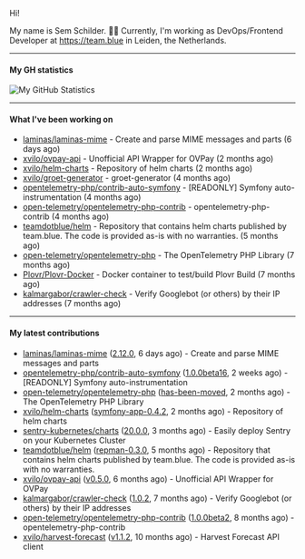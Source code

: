 Hi!

My name is Sem Schilder. 👋🏻 Currently, I'm working as DevOps/Frontend Developer at https://team.blue in Leiden, the Netherlands.

---

#### My GH statistics

![My GitHub Statistics](https://github-readme-stats.vercel.app/api?username=xvilo&show_icons=true&count_private=true&hide_title=true)

---

#### What I've been working on

- [laminas/laminas-mime](https://github.com/laminas/laminas-mime) - Create and parse MIME messages and parts (6 days ago)
- [xvilo/ovpay-api](https://github.com/xvilo/ovpay-api) - Unofficial API Wrapper for OVPay (2 months ago)
- [xvilo/helm-charts](https://github.com/xvilo/helm-charts) - Repository of helm charts (2 months ago)
- [xvilo/groet-generator](https://github.com/xvilo/groet-generator) - groet-generator (4 months ago)
- [opentelemetry-php/contrib-auto-symfony](https://github.com/opentelemetry-php/contrib-auto-symfony) - [READONLY] Symfony auto-instrumentation (4 months ago)
- [open-telemetry/opentelemetry-php-contrib](https://github.com/open-telemetry/opentelemetry-php-contrib) - opentelemetry-php-contrib (4 months ago)
- [teamdotblue/helm](https://github.com/teamdotblue/helm) - Repository that contains helm charts published by team.blue. The code is provided as-is with no warranties. (5 months ago)
- [open-telemetry/opentelemetry-php](https://github.com/open-telemetry/opentelemetry-php) - The OpenTelemetry PHP Library (7 months ago)
- [Plovr/Plovr-Docker](https://github.com/Plovr/Plovr-Docker) - Docker container to test/build Plovr Build (7 months ago)
- [kalmargabor/crawler-check](https://github.com/kalmargabor/crawler-check) - Verify Googlebot (or others) by their IP addresses (7 months ago)

---

#### My latest contributions

- [laminas/laminas-mime](https://github.com/laminas/laminas-mime) ([2.12.0](https://github.com/laminas/laminas-mime/releases/tag/2.12.0), 6 days ago) - Create and parse MIME messages and parts
- [opentelemetry-php/contrib-auto-symfony](https://github.com/opentelemetry-php/contrib-auto-symfony) ([1.0.0beta16](https://github.com/opentelemetry-php/contrib-auto-symfony/releases/tag/1.0.0beta16), 2 weeks ago) - [READONLY] Symfony auto-instrumentation
- [open-telemetry/opentelemetry-php](https://github.com/open-telemetry/opentelemetry-php) ([has-been-moved](https://github.com/open-telemetry/opentelemetry-php/releases/tag/has-been-moved), 2 months ago) - The OpenTelemetry PHP Library
- [xvilo/helm-charts](https://github.com/xvilo/helm-charts) ([symfony-app-0.4.2](https://github.com/xvilo/helm-charts/releases/tag/symfony-app-0.4.2), 2 months ago) - Repository of helm charts
- [sentry-kubernetes/charts](https://github.com/sentry-kubernetes/charts) ([20.0.0](https://github.com/sentry-kubernetes/charts/releases/tag/20.0.0), 3 months ago) - Easily deploy Sentry on your Kubernetes Cluster
- [teamdotblue/helm](https://github.com/teamdotblue/helm) ([repman-0.3.0](https://github.com/teamdotblue/helm/releases/tag/repman-0.3.0), 5 months ago) - Repository that contains helm charts published by team.blue. The code is provided as-is with no warranties.
- [xvilo/ovpay-api](https://github.com/xvilo/ovpay-api) ([v0.5.0](https://github.com/xvilo/ovpay-api/releases/tag/v0.5.0), 6 months ago) - Unofficial API Wrapper for OVPay
- [kalmargabor/crawler-check](https://github.com/kalmargabor/crawler-check) ([1.0.2](https://github.com/kalmargabor/crawler-check/releases/tag/1.0.2), 7 months ago) - Verify Googlebot (or others) by their IP addresses
- [open-telemetry/opentelemetry-php-contrib](https://github.com/open-telemetry/opentelemetry-php-contrib) ([1.0.0beta2](https://github.com/open-telemetry/opentelemetry-php-contrib/releases/tag/1.0.0beta2), 8 months ago) - opentelemetry-php-contrib
- [xvilo/harvest-forecast](https://github.com/xvilo/harvest-forecast) ([v1.1.2](https://github.com/xvilo/harvest-forecast/releases/tag/v1.1.2), 10 months ago) - Harvest Forecast API client
